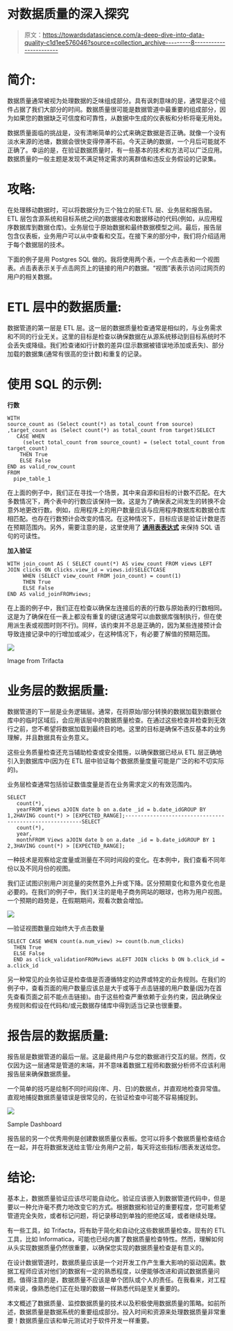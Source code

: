 # 对数据质量的深入探究

> 原文：<https://towardsdatascience.com/a-deep-dive-into-data-quality-c1d1ee576046?source=collection_archive---------8----------------------->

# **简介:**

数据质量通常被视为处理数据的乏味组成部分。具有讽刺意味的是，通常是这个组件占据了我们大部分的时间。数据质量很可能是数据管道中最重要的组成部分，因为如果您的数据缺乏可信度和可靠性，从数据中生成的仪表板和分析将毫无用处。

数据质量面临的挑战是，没有清晰简单的公式来确定数据是否正确。就像一个没有淡水来源的池塘，数据会很快变得停滞不前。今天正确的数据，一个月后可能就不正确了。幸运的是，在验证数据质量时，有一些基本的技术和方法可以广泛应用。数据质量的一般主题是发现不满足特定需求的离群值和违反业务假设的记录集。

# **攻略:**

在处理移动数据时，可以将数据分为三个独立的层:ETL 层、业务层和报告层。ETL 层包含源系统和目标系统之间的数据接收和数据移动的代码(例如，从应用程序数据库到数据仓库)。业务层位于原始数据和最终数据模型之间。最后，报告层包含仪表板，业务用户可以从中查看和交互。在接下来的部分中，我们将介绍适用于每个数据层的技术。

下面的例子是用 Postgres SQL 做的。我将使用两个表，一个点击表和一个视图表。点击表表示关于点击网页上的链接的用户的数据。“视图”表表示访问过网页的用户的相关数据。

# ETL 层中的数据质量:

数据管道的第一层是 ETL 层。这一层的数据质量检查通常是相似的，与业务需求和不同的行业无关。这里的目标是检查以确保数据在从源系统移动到目标系统时不会丢失或降级。我们检查诸如行计数的差异(显示数据被错误地添加或丢失)、部分加载的数据集(通常有很高的空计数)和重复的记录。

# 使用 SQL 的示例:

**行数**

```
WITH
source_count as (Select count(*) as total_count from source) ,target_count as (Select count(*) as total_count from target)SELECT
   CASE WHEN 
     (select total_count from source_count) = (select total_count from target_count) 
    THEN True 
    ELSE False
END as valid_row_count
FROM 
  pipe_table_1
```

在上面的例子中，我们正在寻找一个场景，其中来自源和目标的计数不匹配。在大多数情况下，两个表中的行数应该保持一致。这是为了确保表之间发生的转换不会意外地更改行数。例如，应用程序上的用户数量应该与应用程序数据库和数据仓库相匹配。也存在行数预计会改变的情况。在这种情况下，目标应该是验证计数是否在预期范围内。另外，需要注意的是，这里使用了 [**通用表表达式**](https://www.essentialsql.com/introduction-common-table-expressions-ctes/) 来保持 SQL 语句的可读性。

**加入验证**

```
WITH join_count AS ( SELECT count(*) AS view_count FROM views LEFT JOIN clicks ON clicks.view_id = views.id)SELECTCASE 
     WHEN (SELECT view_count FROM join_count) = count(1) 
     THEN True
     ELSE False
END AS valid_joinFROMviews;
```

在上面的例子中，我们正在检查以确保左连接后的表的行数与原始表的行数相同。这是为了确保在任一表上都没有重复的键(这通常可以由数据库强制执行，但在使用派生表或视图时则不行)。同样，该约束并不总是正确的，因为某些连接预计会导致连接记录中的行增加或减少，在这种情况下，有必要了解值的预期范围。

![](img/0efe92f914eb9a61358da04f6e10cb0f.png)

Image from Trifacta

# 业务层的数据质量:

数据管道的下一层是业务逻辑层。通常，在将原始/部分转换的数据加载到数据仓库中的临时区域后，会应用该层中的数据质量检查。在通过这些检查并检查到无效行之前，您不希望将数据加载到最终目的地。这里的目标是确保不违反基本的业务理解，并且数据具有业务意义。

这些业务质量检查还充当辅助检查或安全措施，以确保数据已经从 ETL 层正确地引入到数据库中(因为在 ETL 层中验证每个数据质量度量可能是广泛的和不切实际的)。

业务层检查通常包括验证数值度量是否在业务需求定义的有效范围内。

```
SELECT 
   count(*), 
   yearFROM views aJOIN date b on a.date _id = b.date_idGROUP BY 1,2HAVING count(*) > [EXPECTED_RANGE];--------------------------------------------------------SELECT 
   count(*), 
   year, 
   monthFROM Views aJOIN date b on a.date _id = b.date_idGROUP BY 1 2,3HAVING count(*) > [EXPECTED_RANGE];
```

一种技术是观察给定度量或测量在不同时间段的变化。在本例中，我们查看不同年份以及不同月份的视图。

我们正试图识别用户浏览量的突然意外上升或下降。区分预期变化和意外变化也是必要的。在我们的例子中，我们关注的是电子商务网站的眼球，也称为用户视图。一个预期的趋势是，在假期期间，观看次数会增加。

![](img/da1fb47feb055c27cdc8be0df3070761.png)

—验证视图数量应始终大于点击数量

```
SELECT CASE WHEN count(a.num_view) >= count(b.num_clicks)
  THEN True 
  ELSE False
  END as click_validationFROMviews aLEFT JOIN clicks b ON b.click_id = a.click_id
```

另一种常见的业务验证是检查值是否遵循特定的边界或特定的业务规则。在我们的例子中，查看页面的用户数量应该总是大于或等于点击链接的用户数量(因为在首先查看页面之前不能点击链接)。由于这些检查严重依赖于业务约束，因此确保业务规则和假设在代码和/或元数据存储库中得到适当记录也很重要。

# 报告层的数据质量:

报告层是数据管道的最后一层。这是最终用户与您的数据进行交互的层。然而，仅仅因为这一层通常是管道的末端，并不意味着数据工程师和数据分析师不应该利用报告层来确保数据质量。

一个简单的技巧是绘制不同时间段(年、月、日)的数据点，并直观地检查异常值。直观地捕捉数据质量错误是很常见的，在验证检查中可能不容易捕捉到。

![](img/e820427a055267672c9b8eb5d3605ec7.png)

Sample Dashboard

报告层的另一个优秀用例是创建数据质量仪表板。您可以将多个数据质量检查结合在一起，并在将数据发送给主管/业务用户之前，每天将这些指标/图表发送给您。

# **结论:**

基本上，数据质量验证应该尽可能自动化。验证应该嵌入到数据管道代码中，但是要以一种允许毫不费力地改变它的方式。根据数据和验证的重要程度，您可能希望管道完全失败，或者标记问题，将记录移动到单独的拒绝区域，或者继续处理。

有一些工具，如 Trifacta，将有助于简化和自动化这些数据质量检查。现有的 ETL 工具，比如 Informatica，可能也已经内置了数据质量检查特性。然而，理解如何从头实现数据质量仍然很重要，以确保您实现的数据质量检查是有意义的。

在设计数据管道时，数据质量应该是一个对开发工作产生重大影响的驱动因素。数据工程师应该对他们的数据有一定的熟悉程度，以便能够改进和调试数据质量问题。值得注意的是，数据质量不应该是单个团队或个人的责任。在我看来，对工程师来说，像熟悉他们正在处理的数据一样熟悉代码是至关重要的。

本文概述了数据质量、监控数据质量的技术以及积极使用数据质量的策略。如前所述，数据质量是数据系统的重要组成部分。投入时间和资源来处理数据质量非常重要！数据质量应该和单元测试对于软件开发一样重要。
